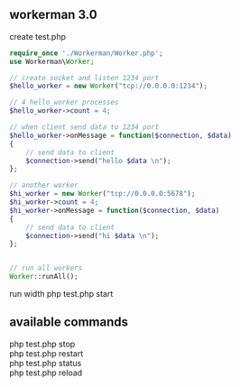 ## workerman 3.0 
create test.php
```php
require_once './Workerman/Worker.php';
use Workerman\Worker;

// create socket and listen 1234 port
$hello_worker = new Worker("tcp://0.0.0.0:1234");

// 4 hello_worker processes
$hello_worker->count = 4;

// when client send data to 1234 port
$hello_worker->onMessage = function($connection, $data)
{
    // send data to client
    $connection->send("hello $data \n");
};

// another worker
$hi_worker = new Worker("tcp://0.0.0.0:5678");
$hi_worker->count = 4;
$hi_worker->onMessage = function($connection, $data)
{
    // send data to client
    $connection->send("hi $data \n");
};


// run all workers
Worker::runAll();
```

run width
php test.php start

## available commands
php test.php stop  
php test.php restart  
php test.php status  
php test.php reload  

